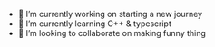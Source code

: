 - 🔭 I’m currently working on starting a new journey
- 🌱 I’m currently learning C++ & typescript
- 👯 I’m looking to collaborate on making funny thing
<!-- - 🤔 I’m looking for help with ... -->
<!-- - 💬 Ask me about ...
- 📫 How to reach me: ...
- 😄 Pronouns: ...
- ⚡ Fun fact: ... -->

